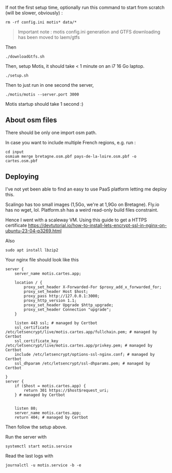 If not the first setup time, optionally run this command to start from scratch (will be slower, obviously) :

```
rm -rf config.ini motis* data/*
```

> Important note : motis config.ini generation and GTFS downloading has been moved to laem/gtfs

Then

```
./downloadGtfs.sh
```

Then, setup Motis, it should take < 1 minute on an i7 16 Go laptop.

```
./setup.sh
```

Then to just run in one second the server,

```
./motis/motis --server.port 3000
```

Motis startup should take 1 second :)

## About osm files

There should be only one import osm path.

In case you want to include multiple French regions, e.g. run :

```
cd input
osmium merge bretagne.osm.pbf pays-de-la-loire.osm.pbf -o cartes.osm.pbf
```

## Deploying

I've not yet been able to find an easy to use PaaS platform letting me deploy this.

Scalingo has too small images (1,5Go, we're at 1,9Go on Bretagne). Fly.io has no wget, lol. Platform.sh has a weird read-only build files constraint.

Hence I went with a scaleway VM. Using this guide to get a HTTPS certificate https://devtutorial.io/how-to-install-lets-encrypt-ssl-in-nginx-on-ubuntu-23-04-p3269.html

Also

```
sudo apt install lbzip2
```

Your nginx file should look like this

```
server {
    server_name motis.cartes.app;

    location / {
        proxy_set_header X-Forwarded-For $proxy_add_x_forwarded_for;
        proxy_set_header Host $host;
        proxy_pass http://127.0.0.1:3000;
        proxy_http_version 1.1;
        proxy_set_header Upgrade $http_upgrade;
        proxy_set_header Connection "upgrade";
    }

    listen 443 ssl; # managed by Certbot
    ssl_certificate /etc/letsencrypt/live/motis.cartes.app/fullchain.pem; # managed by Certbot
    ssl_certificate_key /etc/letsencrypt/live/motis.cartes.app/privkey.pem; # managed by Certbot
    include /etc/letsencrypt/options-ssl-nginx.conf; # managed by Certbot
    ssl_dhparam /etc/letsencrypt/ssl-dhparams.pem; # managed by Certbot

}
server {
    if ($host = motis.cartes.app) {
        return 301 https://$host$request_uri;
    } # managed by Certbot


    listen 80;
    server_name motis.cartes.app;
    return 404; # managed by Certbot

```

Then follow the setup above.

Run the server with

```
systemctl start motis.service
```

Read the last logs with

```
journalctl -u motis.service -b -e
```
